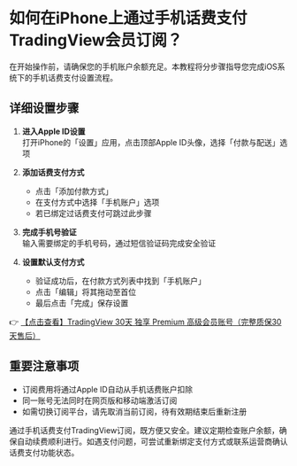 # 如何在iPhone上通过手机话费支付TradingView会员订阅？

在开始操作前，请确保您的手机账户余额充足。本教程将分步骤指导您完成iOS系统下的手机话费支付设置流程。

## 详细设置步骤

1. **进入Apple ID设置**  
   打开iPhone的「设置」应用，点击顶部Apple ID头像，选择「付款与配送」选项

2. **添加话费支付方式**  
   - 点击「添加付款方式」
   - 在支付方式中选择「手机账户」选项
   - 若已绑定过话费支付可跳过此步骤

3. **完成手机号验证**  
   输入需要绑定的手机号码，通过短信验证码完成安全验证

4. **设置默认支付方式**  
   - 验证成功后，在付款方式列表中找到「手机账户」
   - 点击「编辑」将其拖动至首位
   - 最后点击「完成」保存设置

👉 [【点击查看】TradingView 30天 独享 Premium 高级会员账号（完整质保30天售后）](https://bit.ly/TradingView-Pro)

## 重要注意事项

- 订阅费用将通过Apple ID自动从手机话费账户扣除
- 同一账号无法同时在网页版和移动端激活订阅
- 如需切换订阅平台，请先取消当前订阅，待有效期结束后重新注册

通过手机话费支付TradingView订阅，既方便又安全。建议定期检查账户余额，确保自动续费顺利进行。如遇支付问题，可尝试重新绑定支付方式或联系运营商确认话费支付功能状态。
